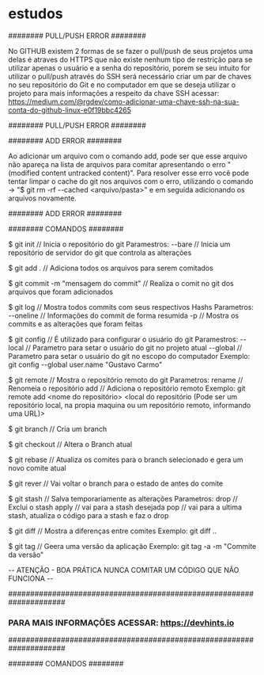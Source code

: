 # estudos

######## PULL/PUSH ERROR ########

No GITHUB existem 2 formas de se fazer o pull/push de seus projetos uma delas é atraves do HTTPS que não existe nenhum tipo de restrição para se utilizar apenas o usuário e a senha do repositório, porem se seu intuito for utilizar o pull/push através do SSH será necessário criar um par de chaves no seu repositório do Git e no computador em que se deseja utilizar o projeto para mais informações a respeito da chave SSH acessar: https://medium.com/@rgdev/como-adicionar-uma-chave-ssh-na-sua-conta-do-github-linux-e0f19bbc4265

######## PULL/PUSH ERROR ########

######## ADD ERROR ########

Ao adicionar um arquivo com o comando add, pode ser que esse arquivo não apareça na lista de arquivos para comitar apresentando o erro "(modified content untracked content)". Para resolver esse erro você pode tentar limpar o cache do git nos arquivos com o erro, utilizando o comando -> "$ git rm -rf --cached <arquivo/pasta>" e em seguida adicionando os arquivos novamente.

######## ADD ERROR ########

######## COMANDOS ########

$ git init // Inicia o repositório do git
	Paramestros:
		--bare // Inicia um repositório de servidor do git que controla as alterações


$ git add . // Adiciona todos os arquivos para serem comitados


$ git commit -m "mensagem do commit" // Realiza o comit no git dos arquivos que foram adicionados


$ git log // Mostra todos commits com seus respectivos Hashs
	Parametros:
		--oneline // Informações do commit de forma resumida
		-p // Mostra os commits e as alterações que foram feitas


$ git config // É utilizado para configurar o usuário do git
	Paramestros:
		--local // Parametro para setar o usuário do git no projeto atual
		--global // Parametro para setar o usuário do git no escopo do computador
	Exemplo: 
		git config --global user.name "Gustavo Carmo"


$ git remote // Mostra o repositório remoto do git
	Parametros:
		rename // Renomeia o repositório
		add // Adiciona o repositório remoto
	Exemplo:
		git remote add <nome do repositório> <local do repositório (Pode ser um repositório local, na propia maquina ou um repositório remoto, informando uma URL)>


$ git branch <nome do branch> // Cria um branch 


$ git checkout <nome do branch> // Altera o Branch atual

$ git rebase <nome do branch> // Atualiza os comites para o branch selecionado e gera um novo comite atual 

$ git rever <Hash do commit> // Vai voltar o branch para o estado de antes do comite

$ git stash // Salva temporariamente as alterações
	Parametros:
		drop // Exclui o stash
		apply // vai para a stash desejada
		pop // vai para a ultima stash, atualiza o código para a stash e faz o drop 

$ git diff // Mostra a diferenças entre comites
	Exemplo:
		git diff <Hash-commit-1>..<Hash-commit-2>

$ git tag // Geera uma versão da aplicação
	Exemplo:
		git tag -a <nome-da-versao> -m "Commite da versão"

-- ATENÇÃO  - BOA PRÁTICA NUNCA COMITAR UM CÓDIGO QUE NÃO FUNCIONA --

#####################################################################		
###		 PARA MAIS INFORMAÇÕES ACESSAR: https://devhints.io  	  ###
#####################################################################

######## COMANDOS ########
